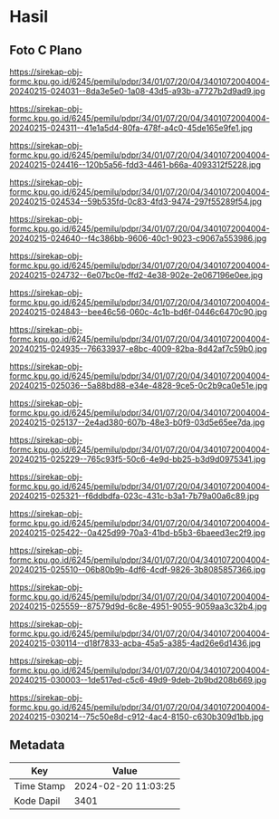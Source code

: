 # Hasil

## Foto C Plano

https://sirekap-obj-formc.kpu.go.id/6245/pemilu/pdpr/34/01/07/20/04/3401072004004-20240215-024031--8da3e5e0-1a08-43d5-a93b-a7727b2d9ad9.jpg

https://sirekap-obj-formc.kpu.go.id/6245/pemilu/pdpr/34/01/07/20/04/3401072004004-20240215-024311--41e1a5d4-80fa-478f-a4c0-45de165e9fe1.jpg

https://sirekap-obj-formc.kpu.go.id/6245/pemilu/pdpr/34/01/07/20/04/3401072004004-20240215-024416--120b5a56-fdd3-4461-b66a-4093312f5228.jpg

https://sirekap-obj-formc.kpu.go.id/6245/pemilu/pdpr/34/01/07/20/04/3401072004004-20240215-024534--59b535fd-0c83-4fd3-9474-297f55289f54.jpg

https://sirekap-obj-formc.kpu.go.id/6245/pemilu/pdpr/34/01/07/20/04/3401072004004-20240215-024640--f4c386bb-9606-40c1-9023-c9067a553986.jpg

https://sirekap-obj-formc.kpu.go.id/6245/pemilu/pdpr/34/01/07/20/04/3401072004004-20240215-024732--6e07bc0e-ffd2-4e38-902e-2e067196e0ee.jpg

https://sirekap-obj-formc.kpu.go.id/6245/pemilu/pdpr/34/01/07/20/04/3401072004004-20240215-024843--bee46c56-060c-4c1b-bd6f-0446c6470c90.jpg

https://sirekap-obj-formc.kpu.go.id/6245/pemilu/pdpr/34/01/07/20/04/3401072004004-20240215-024935--76633937-e8bc-4009-82ba-8d42af7c59b0.jpg

https://sirekap-obj-formc.kpu.go.id/6245/pemilu/pdpr/34/01/07/20/04/3401072004004-20240215-025036--5a88bd88-e34e-4828-9ce5-0c2b9ca0e51e.jpg

https://sirekap-obj-formc.kpu.go.id/6245/pemilu/pdpr/34/01/07/20/04/3401072004004-20240215-025137--2e4ad380-607b-48e3-b0f9-03d5e65ee7da.jpg

https://sirekap-obj-formc.kpu.go.id/6245/pemilu/pdpr/34/01/07/20/04/3401072004004-20240215-025229--765c93f5-50c6-4e9d-bb25-b3d9d0975341.jpg

https://sirekap-obj-formc.kpu.go.id/6245/pemilu/pdpr/34/01/07/20/04/3401072004004-20240215-025321--f6ddbdfa-023c-431c-b3a1-7b79a00a6c89.jpg

https://sirekap-obj-formc.kpu.go.id/6245/pemilu/pdpr/34/01/07/20/04/3401072004004-20240215-025422--0a425d99-70a3-41bd-b5b3-6baeed3ec2f9.jpg

https://sirekap-obj-formc.kpu.go.id/6245/pemilu/pdpr/34/01/07/20/04/3401072004004-20240215-025510--06b80b9b-4df6-4cdf-9826-3b8085857366.jpg

https://sirekap-obj-formc.kpu.go.id/6245/pemilu/pdpr/34/01/07/20/04/3401072004004-20240215-025559--87579d9d-6c8e-4951-9055-9059aa3c32b4.jpg

https://sirekap-obj-formc.kpu.go.id/6245/pemilu/pdpr/34/01/07/20/04/3401072004004-20240215-030114--d18f7833-acba-45a5-a385-4ad26e6d1436.jpg

https://sirekap-obj-formc.kpu.go.id/6245/pemilu/pdpr/34/01/07/20/04/3401072004004-20240215-030003--1de517ed-c5c6-49d9-9deb-2b9bd208b669.jpg

https://sirekap-obj-formc.kpu.go.id/6245/pemilu/pdpr/34/01/07/20/04/3401072004004-20240215-030214--75c50e8d-c912-4ac4-8150-c630b309d1bb.jpg


## Metadata

| Key        | Value               |
| ---------- | ------------------- |
| Time Stamp | 2024-02-20 11:03:25 |
| Kode Dapil | 3401                |



